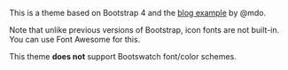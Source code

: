 This is a theme based on Bootstrap 4 and the [blog example](https://getbootstrap.com/docs/4.0/examples/blog/) by @mdo.

Note that unlike previous versions of Bootstrap, icon fonts are not built-in.
You can use Font Awesome for this.

This theme **does not** support Bootswatch font/color schemes.
